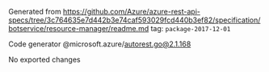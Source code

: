 Generated from https://github.com/Azure/azure-rest-api-specs/tree/3c764635e7d442b3e74caf593029fcd440b3ef82/specification/botservice/resource-manager/readme.md tag: `package-2017-12-01`

Code generator @microsoft.azure/autorest.go@2.1.168

No exported changes
